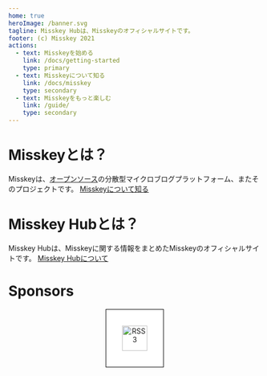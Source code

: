 ```yaml
---
home: true
heroImage: /banner.svg
tagline: Misskey Hubは、Misskeyのオフィシャルサイトです。
footer: (c) Misskey 2021
actions:
  - text: Misskeyを始める
    link: /docs/getting-started
    type: primary
  - text: Misskeyについて知る
    link: /docs/misskey
    type: secondary
  - text: Misskeyをもっと楽しむ
    link: /guide/
    type: secondary
---
```


# Misskeyとは？
Misskeyは、[オープンソース](https://github.com/misskey-dev)の分散型マイクロブログプラットフォーム、またそのプロジェクトです。
[Misskeyについて知る](/docs/getting-started)

# Misskey Hubとは？
Misskey Hubは、Misskeyに関する情報をまとめたMisskeyのオフィシャルサイトです。
[Misskey Hubについて](/docs/misskey-hub)

# Sponsors
<div class="sponsors">
	<a class="rss3" title="RSS3" href="https://rss3.io/" target="_blank"><img src="https://rss3.io/assets/images/Logo.svg" alt="RSS3"></a>
</div>

<style>
.sponsors {
	text-align: center;
	margin-bottom: 32px;
}

.sponsors > .rss3 {
	display: inline-block;
	padding: 32px;
	background: #fff;
	border: solid 1px #000;
}
.sponsors > .rss3 img {
	display: inline-block;
	height: 50px;
}
</style>
